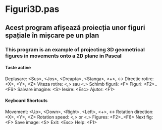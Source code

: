 # Figuri3D.pas

## Acest program afișează proiecția unor figuri spațiale în mișcare pe un plan

### This program is an example of projecting 3D geometrical figures in movements onto a 2D plane in Pascal

#### Taste active

Deplasare:       &lt;Sus&gt;, &lt;Jos&gt;, &lt;Dreapta&gt;, &lt;Stanga&gt;, &lt;+&gt;, &lt;-&gt;
Directie rotire: &lt;X&gt;, &lt;Y&gt;, &lt;Z&gt;
Viteza rotire:   &lt;,&gt; sau &lt;.&gt;
Schimb figură:   &lt;F&gt;
Figuri:          &lt;F2&gt;..&lt;F6&gt;
Salvare imagine: &lt;S&gt;
Iesire:          &lt;Esc&gt;
Ajutor:          &lt;F1&gt;


#### Keyboard Shortcuts

Movement:           &lt;Up&gt;, &lt;Down&gt;, &lt;Right&gt;, &lt;Left&gt;, &lt;+&gt;, &lt;-&gt;
Rotation direction: &lt;X&gt;, &lt;Y&gt;, &lt;Z&gt;
Rotation speed:     &lt;,&gt; or &lt;.&gt;
Figures:            &lt;F2&gt;..&lt;F6&gt;
Next fig:           &lt;F&gt;
Save image:         &lt;S&gt;
Exit:               &lt;Esc&gt;
Help:               &lt;F1&gt;
